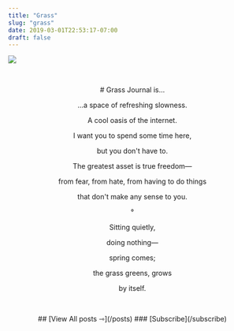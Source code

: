 ```yaml
---
title: "Grass"
slug: "grass"
date: 2019-03-01T22:53:17-07:00
draft: false
---
```


![](/img/grass-hut-web.png#center)  

&nbsp;
&nbsp;

<center>
# Grass Journal is...

...a space of refreshing slowness.

A cool oasis of the internet.

I want you to spend some time here,

but you don't have to.

The greatest asset is true freedom—

from fear, from hate, from having to do things

that don't make any sense to you.

°

Sitting quietly,

doing nothing—

spring comes;

the grass greens, grows

by itself.

</center>

&nbsp;
&nbsp;
&nbsp;

<center>
## [View All posts ⇾](/posts)
### [Subscribe](/subscribe)
</center>

